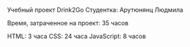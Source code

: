 Учебный проект Drink2Go 
Студентка: Арутюнянц Людмила

Время, затраченное на проект: 35 часов

HTML: 3 часа
CSS: 24 часа 
JavaScript: 8 часов
